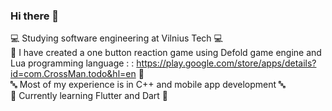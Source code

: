 ### Hi there 👋

💻 Studying software engineering at Vilnius Tech 💻 <br />
📱  I have created a one button reaction game using Defold game engine and Lua programming language : : https://play.google.com/store/apps/details?id=com.CrossMan.todo&hl=en 📱 <br />
🔤 Most of my experience is in C++ and mobile app development 🔤 <br />
📖 Currently learning Flutter and Dart 📖
